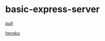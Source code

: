 # basic-express-server

[pull](https://github.com/leenahmad/basic-express-server/pull/1)

[heroku](https://leen-basic-express-server.herokuapp.com/)

